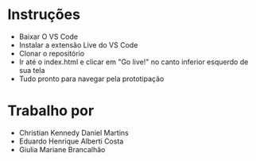 # Instruções

 - Baixar O VS Code
 - Instalar a extensão Live do VS Code
 - Clonar o repositório
 - Ir até o index.html e clicar em "Go live!" no canto inferior esquerdo de sua tela
 - Tudo pronto para navegar pela prototipação

# Trabalho por

- Christian Kennedy Daniel Martins
- Eduardo Henrique Alberti Costa
- Giulia Mariane Brancalhão